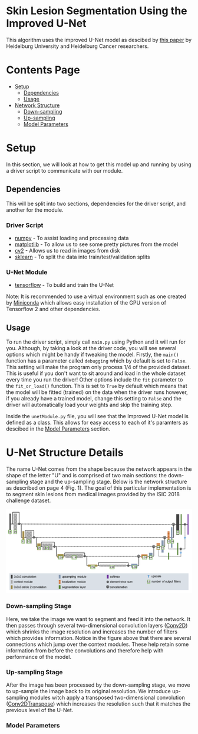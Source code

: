 # Skin Lesion Segmentation Using the Improved U-Net

This algorithm uses the improved U-Net model as descibed by [this paper](https://arxiv.org/pdf/1802.10508v1.pdf) by Heidelburg University and Heidelburg Cancer researchers. 

# Contents Page
* [Setup](#Setup)
    * [Dependencies](#Dependencies)
    * [Usage](#Usage)
* [Network Structure](#U-Net_Structure_Details)
    * [Down-sampling](#Down-sampling_Stage)
    * [Up-sampling](#Up-sampling_Stage)
    * [Model Parameters](#Model_Parameters) 

# Setup
In this section, we will look at how to get this model up and running by using a driver script to communicate with our module.
## Dependencies 
This will be split into two sections, dependencies for the driver script, and another for the module.
### Driver Script
* [numpy](https://numpy.org/install/) - To assist loading and processing data
* [matplotlib](https://matplotlib.org/stable/users/installing.html) - To allow us to see some pretty pictures from the model
* [cv2](https://pypi.org/project/opencv-python/) - Allows us to read in images from disk
* [sklearn](https://scikit-learn.org/stable/install.html) - To split the data into train/test/validation splits
### U-Net Module
* [tensorflow](https://www.tensorflow.org/install) - To build and train the U-Net

Note: It is recommended to use a virtual environment such as one created by [Miniconda](https://docs.conda.io/en/latest/miniconda.html) which allows easy installation of the GPU version of Tensorflow 2 and other dependencies.

## Usage
To run the driver script, simply call `main.py` using Python and it will run for you. Although, by taking a look at the driver code, you will see several options which might be handy if tweaking the model. Firstly, the `main()` function has a parameter called `debugging` which by default is set to `False`. This setting will make the program only process 1/4 of the provided dataset. This is useful if you don't want to sit around and load in the whole dataset every time you run the driver! Other options include the `fit` parameter to the `fit_or_load()` function. This is set to `True` by default which means that the model will be fitted (trained) on the data when the driver runs however, if you already have a trained model, change this setting to `False` and the driver will automatically load your weights and skip the training step.

Inside the `unetModule.py` file, you will see that the Improved U-Net model is defined as a class. This allows for easy access to each of it's paramters as descibed in the [Model Parameters](#Model_Parameters) section.

# U-Net Structure Details
The name U-Net comes from the shape because the network appears in the shape of the letter "U" and is comprised of two main sections: the down-sampling stage and the up-sampling stage. Below is the network structure as described on page 4 (Fig. 1). The goal of this particular implementation is to segment skin lesions from medical images provided by the ISIC 2018 challenge dataset.

![Network Image](./Figures/Network.png)

### Down-sampling Stage
Here, we take the image we want to segment and feed it into the network. It then passes through several two-dimensional convolution layers ([Conv2D](https://keras.io/api/layers/convolution_layers/convolution2d/)) which shrinks the image resolution and increases the number of filters which provides information. Notice in the figure above that there are several connections which jump over the context modules. These help retain some information from before the convolutions and therefore help with performance of the model.

### Up-sampling Stage
After the image has been processed by the down-sampling stage, we move to up-sample the image back to its original resolution. We introduce up-sampling modules witch apply a transposed two-dimensional convolution ([Conv2DTranspose](https://keras.io/api/layers/convolution_layers/convolution2d_transpose/)) which increases the resolution such that it matches the previous level of the U-Net. 



### Model Parameters
